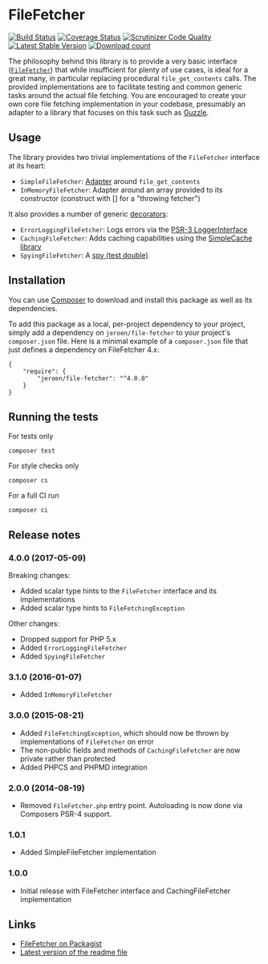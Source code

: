 # FileFetcher

[![Build Status](https://secure.travis-ci.org/JeroenDeDauw/FileFetcher.png?branch=master)](http://travis-ci.org/JeroenDeDauw/FileFetcher)
[![Coverage Status](https://coveralls.io/repos/JeroenDeDauw/FileFetcher/badge.png?branch=master)](https://coveralls.io/r/JeroenDeDauw/FileFetcher?branch=master)
[![Scrutinizer Code Quality](https://scrutinizer-ci.com/g/JeroenDeDauw/FileFetcher/badges/quality-score.png?b=master)](https://scrutinizer-ci.com/g/JeroenDeDauw/FileFetcher/?branch=master)
[![Latest Stable Version](https://poser.pugx.org/jeroen/file-fetcher/version.png)](https://packagist.org/packages/jeroen/file-fetcher)
[![Download count](https://poser.pugx.org/jeroen/file-fetcher/d/total.png)](https://packagist.org/packages/jeroen/file-fetcher)

The philosophy behind this library is to provide a very basic interface
([`FileFetcher`](https://github.com/JeroenDeDauw/FileFetcher/blob/master/src/FileFetcher.php)) that while insufficient for
plenty of use cases, is ideal for a great many, in particular replacing procedural `file_get_contents` calls.
The provided implementations are to facilitate testing and common generic tasks around the actual file
fetching. You are encouraged to create your own core file fetching implementation in your codebase,
presumably an adapter to a library that focuses on this task such as [Guzzle](http://docs.guzzlephp.org/en/latest/).

## Usage

The library provides two trivial implementations of the `FileFetcher` interface at its heart:

* `SimpleFileFetcher`: [Adapter](https://en.wikipedia.org/wiki/Adapter_pattern) around `file_get_contents`
* `InMemoryFileFetcher`: Adapter around an array provided to its constructor (construct with [] for a "throwing fetcher")

It also provides a number of generic [decorators](https://en.wikipedia.org/wiki/Decorator_pattern):

* `ErrorLoggingFileFetcher`: Logs errors via the [PSR-3 LoggerInterface](http://www.php-fig.org/psr/psr-3/)
* `CachingFileFetcher`: Adds caching capabilities using the [SimpleCache library](https://github.com/JeroenDeDauw/SimpleCache)
* `SpyingFileFetcher`: A [spy (test double)](https://www.entropywins.wtf/blog/2016/05/13/5-ways-to-write-better-mocks/)

## Installation

You can use [Composer](http://getcomposer.org/) to download and install
this package as well as its dependencies.

To add this package as a local, per-project dependency to your project, simply add a
dependency on `jeroen/file-fetcher` to your project's `composer.json` file.
Here is a minimal example of a `composer.json` file that just defines a dependency on
FileFetcher 4.x:

    {
        "require": {
            "jeroen/file-fetcher": "^4.0.0"
        }
    }

## Running the tests

For tests only

    composer test

For style checks only

	composer cs

For a full CI run

	composer ci

## Release notes

### 4.0.0 (2017-05-09)

Breaking changes:

* Added scalar type hints to the `FileFetcher` interface and its implementations
* Added scalar type hints to `FileFetchingException`

Other changes:

* Dropped support for PHP 5.x
* Added `ErrorLoggingFileFetcher`
* Added `SpyingFileFetcher`

### 3.1.0 (2016-01-07)

* Added `InMemoryFileFetcher`

### 3.0.0 (2015-08-21)

* Added `FileFetchingException`, which should now be thrown by implementations of `FileFetcher` on error
* The non-public fields and methods of `CachingFileFetcher` are now private rather than protected
* Added PHPCS and PHPMD integration

### 2.0.0 (2014-08-19)

* Removed `FileFetcher.php` entry point. Autoloading is now done via Composers PSR-4 support.

### 1.0.1

* Added SimpleFileFetcher implementation

### 1.0.0

* Initial release with FileFetcher interface and CachingFileFetcher implementation

## Links

* [FileFetcher on Packagist](https://packagist.org/packages/jeroen/file-fetcher)
* [Latest version of the readme file](https://github.com/JeroenDeDauw/FileFetcher/blob/master/README.md)
